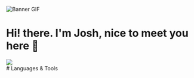 ![Banner GIF](https://mercado-joshua.github.io/standard.gif)
# Hi! there. I'm Josh, nice to meet you here 👋
<div>
  <img src="https://github-readme-stats.vercel.app/api?username=anuraghazra&show_icons=true&theme=tokyonight">
</div>
# Languages & Tools
